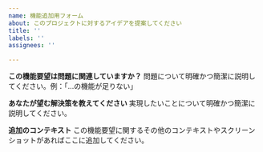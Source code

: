 ```yaml
---
name: 機能追加用フォーム
about: このプロジェクトに対するアイデアを提案してください
title: ''
labels: ''
assignees: ''

---
```


**この機能要望は問題に関連していますか？**
問題について明確かつ簡潔に説明してください。例：「...の機能が足りない」

**あなたが望む解決策を教えてください**
実現したいことについて明確かつ簡潔に説明してください。

**追加のコンテキスト**
この機能要望に関するその他のコンテキストやスクリーンショットがあればここに追加してください。
